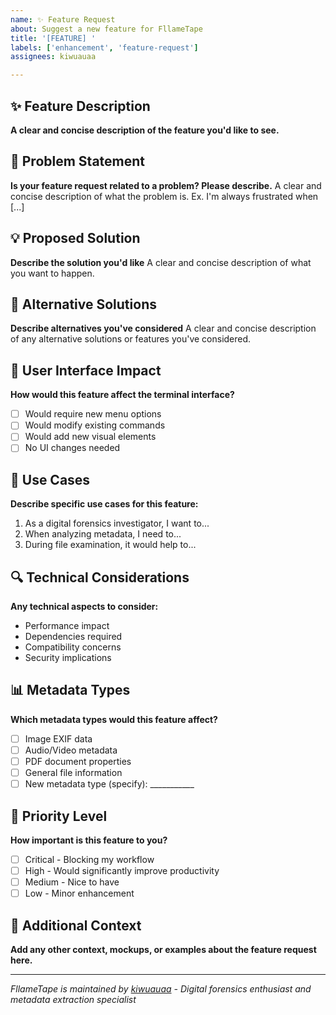 ```yaml
---
name: ✨ Feature Request
about: Suggest a new feature for FllameTape
title: '[FEATURE] '
labels: ['enhancement', 'feature-request']
assignees: kiwuauaa

---
```


## ✨ Feature Description
**A clear and concise description of the feature you'd like to see.**

## 🎯 Problem Statement
**Is your feature request related to a problem? Please describe.**
A clear and concise description of what the problem is. Ex. I'm always frustrated when [...]

## 💡 Proposed Solution
**Describe the solution you'd like**
A clear and concise description of what you want to happen.

## 🔄 Alternative Solutions
**Describe alternatives you've considered**
A clear and concise description of any alternative solutions or features you've considered.

## 🎨 User Interface Impact
**How would this feature affect the terminal interface?**
- [ ] Would require new menu options
- [ ] Would modify existing commands
- [ ] Would add new visual elements
- [ ] No UI changes needed

## 📱 Use Cases
**Describe specific use cases for this feature:**
1. As a digital forensics investigator, I want to...
2. When analyzing metadata, I need to...
3. During file examination, it would help to...

## 🔍 Technical Considerations
**Any technical aspects to consider:**
- Performance impact
- Dependencies required
- Compatibility concerns
- Security implications

## 📊 Metadata Types
**Which metadata types would this feature affect?**
- [ ] Image EXIF data
- [ ] Audio/Video metadata
- [ ] PDF document properties
- [ ] General file information
- [ ] New metadata type (specify): ___________

## 🎯 Priority Level
**How important is this feature to you?**
- [ ] Critical - Blocking my workflow
- [ ] High - Would significantly improve productivity
- [ ] Medium - Nice to have
- [ ] Low - Minor enhancement

## 🔗 Additional Context
**Add any other context, mockups, or examples about the feature request here.**

---
*FllameTape is maintained by [kiwuauaa](https://github.com/kiwuauaa) - Digital forensics enthusiast and metadata extraction specialist*
